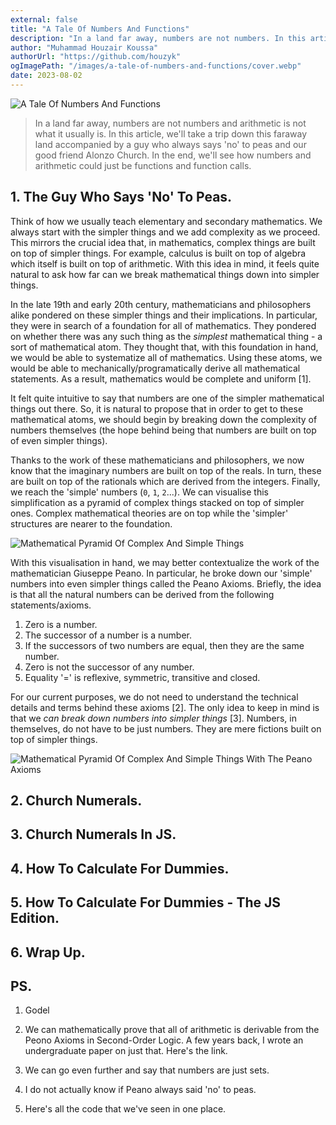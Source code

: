 ```yaml
---
external: false
title: "A Tale Of Numbers And Functions"
description: "In a land far away, numbers are not numbers. In this article, we'll take a trip down this faraway land accompanied by a guy who always says 'no' to peas and our good friend Alonzo Church. In the end, we'll see how numbers might actually just be functions."
author: "Muhammad Houzair Koussa"
authorUrl: "https://github.com/houzyk"
ogImagePath: "/images/a-tale-of-numbers-and-functions/cover.webp"
date: 2023-08-02
---
```

![A Tale Of Numbers And Functions](/images/a-tale-of-numbers-and-functions/cover.webp)

> In a land far away, numbers are not numbers and arithmetic is not what it usually is. In this article, we'll take a trip down this faraway land accompanied by a guy who always says 'no' to peas and our good friend Alonzo Church. In the end, we'll see how numbers and arithmetic could just be functions and function calls.

## 1. The Guy Who Says 'No' To Peas.

Think of how we usually teach elementary and secondary mathematics. We always start with the simpler things and we add complexity as we proceed. This mirrors the crucial idea that, in mathematics, complex things are built on top of simpler things. For example, calculus is built on top of algebra which itself is built on top of arithmetic. With this idea in mind, it feels quite natural to ask how far can we break mathematical things down into simpler things.

In the late 19th and early 20th century, mathematicians and philosophers alike pondered on these simpler things and their implications. In particular, they were in search of a foundation for all of mathematics. They pondered on whether there was any such thing as the *simplest* mathematical thing - a sort of mathematical atom. They thought that, with this foundation in hand, we would be able to systematize all of mathematics. Using these atoms, we would be able to mechanically/programatically derive all mathematical statements. As a result, mathematics would be complete and uniform [1].

It felt quite intuitive to say that numbers are one of the simpler mathematical things out there. So, it is natural to propose that in order to get to these mathematical atoms, we should begin by breaking down the complexity of numbers themselves (the hope behind being that numbers are built on top of even simpler things).

Thanks to the work of these mathematicians and philosophers, we now know that the imaginary numbers are built on top of the reals. In turn, these are built on top of the rationals which are derived from the integers. Finally, we reach the 'simple' numbers (`0`, `1`, `2`...). We can visualise this simplification as a pyramid of complex things stacked on top of simpler ones. Complex mathematical theories are on top while the 'simpler' structures are nearer to the foundation.

![Mathematical Pyramid Of Complex And Simple Things](/images/a-tale-of-numbers-and-functions/Mathematical_Pyramid_Of_Complex_And_Simple_Things.webp)


With this visualisation in hand, we may better contextualize the work of the mathematician Giuseppe Peano. In particular, he broke down our 'simple' numbers into even simpler things called the Peano Axioms. Briefly, the idea is that all the natural numbers can be derived from the following statements/axioms.

1. Zero is a number.
2. The successor of a number is a number.
3. If the successors of two numbers are equal, then they are the same number.
4. Zero is not the successor of any number.
5. Equality '=' is reflexive, symmetric, transitive and closed.


For our current purposes, we do not need to understand the technical details and terms behind these axioms [2]. The only idea to keep in mind is that we *can break down numbers into simpler things* [3]. Numbers, in themselves, do not have to be just numbers. They are mere fictions built on top of simpler things.

![Mathematical Pyramid Of Complex And Simple Things With The Peano Axioms](/images/a-tale-of-numbers-and-functions/Mathematical_Pyramid_Of_Complex_And_Simple_Things_With_The_Peano_Axioms.webp)

## 2. Church Numerals.



## 3. Church Numerals In JS.

## 4. How To Calculate For Dummies.

## 5. How To Calculate For Dummies - The JS Edition.

## 6. Wrap Up.

## PS.

1. Godel

2. We can mathematically prove that all of arithmetic is derivable from the Peono Axioms in Second-Order Logic. A few years back, I wrote an undergraduate paper on just that. Here's the link.

2. We can go even further and say that numbers are just sets.

3. I do not actually know if Peano always said 'no' to peas.

3. Here's all the code that we've seen in one place.
